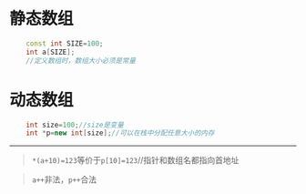 # 静态数组

```cpp
    const int SIZE=100;
    int a[SIZE];
    //定义数组时，数组大小必须是常量
```
# 动态数组
```cpp
    int size=100;//size是变量
    int *p=new int[size];//可以在栈中分配任意大小的内存
```
---
> `*(a+10)=123`等价于`p[10]=123`//指针和数组名都指向首地址

>`a++`非法，`p++`合法 